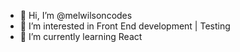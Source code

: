  - 👋 Hi, I’m @melwilsoncodes
 - 👀 I’m interested in Front End development | Testing
 - 🌱 I’m currently learning React

<!---
melwilsoncodes/melwilsoncodes is a ✨ special ✨ repository because its `README.md` (this file) appears on your GitHub profile.
You can click the Preview link to take a look at your changes.
--->
